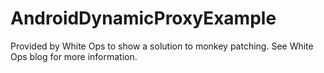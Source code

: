 # AndroidDynamicProxyExample
Provided by White Ops to show a solution to monkey patching.
See White Ops blog for more information.
